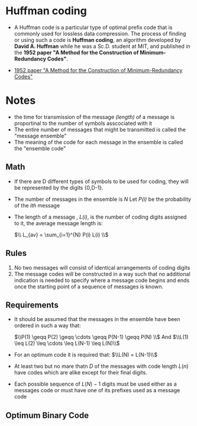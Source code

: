 # Huffman coding

- A Huffman code is a particular type of optimal prefix code that is commonly used for lossless data compression. The process of finding or using such a code is **Huffman coding**, an algorithm developed by **David A. Huffman** while he was a Sc.D. student at MIT, and published in the **1952 paper "A Method for the Construction of Minimum-Redundancy Codes"**.

- [1952 paper "A Method for the Construction of Minimum-Redundancy Codes"](https://www.ias.ac.in/article/fulltext/reso/011/02/0091-0099)

# Notes

- the time for transmission of the message *(length)* of a message is proportinal to the number of symbols asscociated with it
- The entire number of messages that might be transmitted is called the "message ensemble"
- The meaning of the code for each message in the ensemble is called the "ensemble code"

## Math 
- If there are D different types of symbols to be used for coding, they will be represented by the digits {0,D-1}.
- The number of messages in the ensemble is *N* Let *P(i)* be the probability of the *ith* message
- The length of a message , *L(i)*, is the number of coding digits assigned to it, the average message length is:

   $\\ L_{av} = \sum_{i=1}^{N} P(i) L(i) \\$

## Rules
1. No two messages will consist of identical arrangements of coding digits
2. The message codes will be constructed in a way such that no additional indication is needed to specify where a message code begins and ends once the starting point of a sequence of messages is known.

## Requirements 
- It should be assumed that the messages in the ensemble have been ordered in such a way that:

    $\\P(1) \geqq P(2) \geqq \cdots \geqq P(N-1) \geqq P(N) \\$
    And
    $\\L(1)  \leq L(2)  \leq \cdots \leq  L(N-1) \leq L(N)\\$

- For an optimum code it is required that:
    $\\L(N) = L(N-1)\\$

- At least two but no mare thatn $D$ of the messages with code length $L(n)$ have codes which are alike except for their final digits.
- Each possible sequence of $L(N)-1$ digits must be used either as a messages code or must have one of its prefixes used as a message code


## Optimum Binary Code



